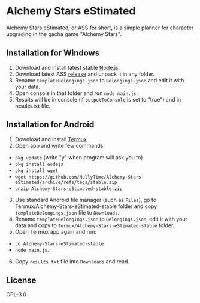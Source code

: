 # Alchemy Stars eStimated

Alchemy Stars eStimated, or ASS for short, is a simple planner for character upgrading in the gacha game "Alchemy Stars".


## Installation for Windows

1. Download and install latest stable [Node.js](https://nodejs.org/).
2. Download latest ASS [release](https://github.com/NullyTime/Alchemy-Stars-eStimated/releases) and unpack it in any folder.
3. Rename `templateBelongings.json` to `Belongings.json` and edit it with your data.
4. Open console in that folder and run `node main.js`.
5. Results will be in console (if `outputToConsole` is set to "true") and in results.txt file.

## Installation for Android
1. Download and install [Termux](https://github.com/termux/termux-app)
2. Open app and write few commands:
- `pkg update` (write "y" when program will ask you to)
- `pkg install nodejs`
- `pkg install wget`
- `wget https://github.com/NullyTime/Alchemy-Stars-eStimated/archive/refs/tags/stable.zip`
- `unzip Alchemy-Stars-eStimated-stable.zip`
3. Use standard Android file manager (such as `Files`), go to Termux/Alchemy-Stars-eStimated-stable folder and copy `templateBelongings.json` file to `Downloads`.
4. Rename `templateBelongings.json` to `Belongings.json`, edit it with your data and copy to `Termux/Alchemy-Stars-eStimated-stable` folder.
5. Open Termux app again and run: 
- `cd Alchemy-Stars-eStimated-stable`
- `node main.js`.
6. Copy `results.txt` file into `Downloads` and read. 

## License
GPL-3.0 